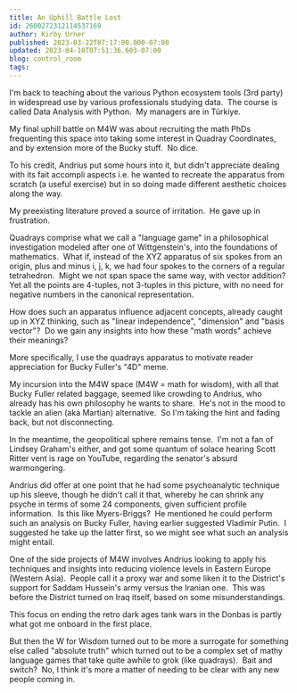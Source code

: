 ```yaml
---
title: An Uphill Battle Lost
id: 2600272312114537169
author: Kirby Urner
published: 2023-03-22T07:17:00.000-07:00
updated: 2023-04-10T07:51:36.603-07:00
blog: control_room
tags: 
---
```


[](https://blogger.googleusercontent.com/img/b/R29vZ2xl/AVvXsEhz28VEvD4zjhLu5dlILsl7MfZ3lGhllP6CPBEjz9lUxldYYbJRW217mmY3OmfVLju6g66xpttMgkL6QEGgJ6xc-pd_rYu03ilv5OIF3TPRT_U_gFl34Xi-FehkWO2KZORosjgb9V4BJx34qtd1GPgw51x7SFokWwgXIvvEcP5E0eYkH5mFAA/s574/Screen%20Shot%202022-07-03%20at%201.29.25%20PM.png)I'm back to teaching about the various Python ecosystem tools (3rd party) in widespread use by various professionals studying data.  The course is called Data Analysis with Python.  My managers are in Türkiye.

My final uphill battle on M4W was about recruiting the math PhDs frequenting this space into taking some interest in Quadray Coordinates, and by extension more of the Bucky stuff.  No dice.  

To his credit, Andrius put some hours into it, but didn't appreciate dealing with its fait accompli aspects i.e. he wanted to recreate the apparatus from scratch (a useful exercise) but in so doing made different aesthetic choices along the way.  

My preexisting literature proved a source of irritation.  He gave up in frustration.

Quadrays comprise what we call a "language game" in a philosophical investigation modeled after one of Wittgenstein's, into the foundations of mathematics.  What if, instead of the XYZ apparatus of six spokes from an origin, plus and minus i, j, k, we had four spokes to the corners of a regular tetrahedron.  Might we not span space the same way, with vector addition?  Yet all the points are 4-tuples, not 3-tuples in this picture, with no need for negative numbers in the canonical representation.

How does such an apparatus influence adjacent concepts, already caught up in XYZ thinking, such as "linear independence", "dimension" and "basis vector"?  Do we gain any insights into how these "math words" achieve their meanings?  

More specifically, I use the quadrays apparatus to motivate reader appreciation for Bucky Fuller's "4D" meme.

My incursion into the M4W space (M4W = math for wisdom), with all that Bucky Fuller related baggage, seemed like crowding to Andrius, who already has his own philosophy he wants to share.  He's not in the mood to tackle an alien (aka Martian) alternative.  So I'm taking the hint and fading back, but not disconnecting.

In the meantime, the geopolitical sphere remains tense.  I'm not a fan of Lindsey Graham's either, and got some quantum of solace hearing Scott Ritter vent is rage on YouTube, regarding the senator's absurd warmongering.

Andrius did offer at one point that he had some psychoanalytic technique up his sleeve, though he didn't call it that, whereby he can shrink any psyche in terms of some 24 components, given sufficient profile information.  Is this like Myers-Briggs?  He mentioned he could perform such an analysis on Bucky Fuller, having earlier suggested Vladimir Putin.  I suggested he take up the latter first, so we might see what such an analysis might entail.

One of the side projects of M4W involves Andrius looking to apply his techniques and insights into reducing violence levels in Eastern Europe (Western Asia).  People call it a proxy war and some liken it to the District's support for Saddam Hussein's army versus the Iranian one.  This was before the District turned on Iraq itself, based on some misunderstandings.

This focus on ending the retro dark ages tank wars in the Donbas is partly what got me onboard in the first place.  

But then the W for Wisdom turned out to be more a surrogate for something else called "absolute truth" which turned out to be a complex set of mathy language games that take quite awhile to grok (like quadrays).  Bait and switch?  No, I think it's more a matter of needing to be clear with any new people coming in.